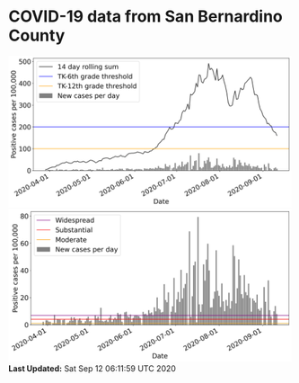 # COVID-19 data from San Bernardino County
![image1](plots/graph.png)
![image2](plots/classification.png)
**Last Updated:** Sat Sep 12 06:11:59 UTC 2020